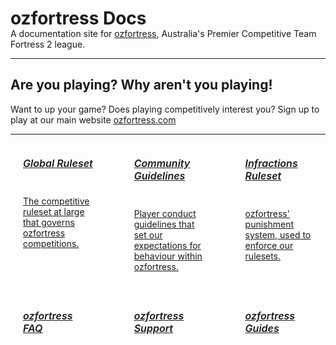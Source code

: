 <link rel="stylesheet" href="/stylesheets/extra.css" />

<style>
.grid-container {
  display: grid;
  column-gap: 24px;
  row-gap: 24px;
  grid-template-columns: auto auto auto;
  background: none;
}
.grid-item {
  background-color: var(--md-footer-bg-color);
  border: 4px solid var(--md-footer-bg-color);
  border-radius: 3px;
  padding: 0px 20px 0px 20px;
  text-align: left;
  transition: ease 0.5s;
}

.grid-item:hover {
  border: 4px solid var(--md-accent-fg-color);
  transition: ease 0.3s;
}

.grid-item:hover h5 {
  color: var(--md-accent-fg-color);
  transition: ease 0.3s;
}

.grid-item h5 {
  text-aligenter;
  color: var(--md-primary-bg-color--light);
  font-size: 16px;
  font-weight: 600;
  transition: ease 0.5s;
}

.grid-item hr {
  background-color: var(--md-primary-bg-color--light);
}

.grid-item p {
  color: var(--md-primary-bg-color);
}

.md-sidebar--primary {
  display: none;
}

.md-sidebar--secondary {
  display: none;
  order: 0;
  width: 0%;
}

.md-source-file {
  display: none;
}

.hero-container h2 {
  text-transform: none;
}

.hero-span {
  margin-top: -20px;
  color: var(--md-default-fg-color--light);
}
</style>

<div class="hero-container">
  <h1>ozfortress Docs</h1>
  <div class="hero-span">
    <span>A documentation site for <a href="https://ozfortress.com/">ozfortress</a>, Australia's Premier Competitive Team Fortress 2 league.</span>
  </div>
  <hr>
  <h2>Are you playing? Why aren't you playing!</h2>
  <p>Want to up your game? Does playing competitively interest you? Sign up to play at our main website <a href="https://ozfortress.com/">ozfortress.com</a></p>
  <hr>
</div>

<div class="grid-container">
  <a href="/rules/global">
  <div class="grid-item">
    <h5>Global Ruleset</h5>
    <hr>
    <p>The competitive ruleset at large that governs ozfortress competitions.</p>
  </div>
  </a>
  <a href="/rules/community_guidelines">
  <div class="grid-item">
    <h5>Community Guidelines</h5>
    <hr>
    <p>Player conduct guidelines that set our expectations for behaviour within ozfortress.</p>
  </div>
  </a>
  <a href="/rules/infractions">
  <div class="grid-item">
    <h5>Infractions Ruleset</h5>
    <hr>
    <p>ozfortress' punishment system, used to enforce our rulesets.</p>
  </div>
  </a>
  <a href="/faq">
  <div class="grid-item">
    <h5>ozfortress FAQ</h5>
  </div>
  </a>
  <a href="/support/landing">
  <div class="grid-item">
    <h5>ozfortress Support</h5>
  </div>
  </a>
  <a href="/guides/landing">
  <div class="grid-item">
    <h5>ozfortress Guides</h5>
  </div>
  </a>
</div>